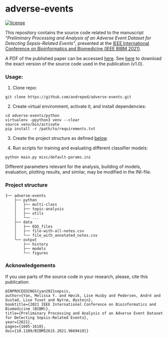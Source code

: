# adverse-events

[![license](https://img.shields.io/github/license/DAVFoundation/captain-n3m0.svg?style=flat-square)](https://github.com/DAVFoundation/captain-n3m0/blob/master/LICENSE)

This repository contains the source code related to the manuscript _"Preliminary Processing and Analysis of an Adverse Event Dataset for Detecting Sepsis-Related Events"_, presented at the [IEEE International Conference on Bioinformatics and Biomedicine (IEEE BIBM 2021)](http://ieeebibm.org/BIBM2021/).

A PDF of the published paper can be accessed [here](https://ntnuopen.ntnu.no/ntnu-xmlui/bitstream/handle/11250/2979827/B579_9996.pdf?sequence=2&isAllowed=y). See [here](https://github.com/andreped/adverse-events/releases/tag/v1.0) to download the exact version of the source code used in the publication (v1.0).

### Usage:

1) Clone repo:
```
git clone https://github.com/andreped/adverse-events.git
```

2) Create virtual environment, activate it, and install dependencies:
```
cd adverse-events/python
virtualenv -ppython3 venv --clear
source venv/bin/activate
pip install -r /path/to/requirements.txt
```

3) Create the project structure as defined [below](https://github.com/andreped/adverse-events#project-structure).

4) Run scripts for training and evaluating different classifier models:
```
python main.py misc/default-params.ini
```
Different parameters relevant for the analysis, building of models, evaluation, plotting results, and similar, may be modified in the INI-file.

### Project structure

    ├── adverse-events
        ├── python
        │   ├── multi-class
        │   ├── topic-analysis
        │   ├── utils
        │   └── ...
        ├── data
        │   ├── EQS_files
        │   ├── file-with-all-notes.csv
        │   └── file_with_annotated_notes.csv
        └── output
            ├── history
            ├── models
            └── figures

### Acknowledgements

If you use parts of the source code in your research, please, cite this publication:

```
@INPROCEEDINGS{yan2021sepsis,
author={Yan, Melissa Y. and Høvik, Lise Husby and Pedersen, André and Gustad, Lise Tuset and Nytrø, Øystein},
booktitle={2021 IEEE International Conference on Bioinformatics and Biomedicine (BIBM)},
title={Preliminary Processing and Analysis of an Adverse Event Dataset for Detecting Sepsis-Related Events},
year={2021},
pages={1605-1610},
doi={10.1109/BIBM52615.2021.9669410}}
```
